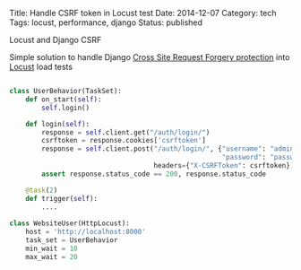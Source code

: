 Title: Handle CSRF token in Locust test
Date: 2014-12-07
Category: tech
Tags: locust, performance, django
Status: published

Locust and Django CSRF

<!-- PELICAN_END_SUMMARY -->

Simple solution to handle Django 
[Cross Site Request Forgery protection](https://docs.djangoproject.com/en/dev/ref/csrf/)
into [Locust](http://locust.io/) load tests

```python

class UserBehavior(TaskSet):
    def on_start(self):
        self.login()

    def login(self):
        response = self.client.get("/auth/login/")
        csrftoken = response.cookies['csrftoken']
        response = self.client.post("/auth/login/", {"username": "admin",
                                                     "password": "password"},
                                    headers={"X-CSRFToken": csrftoken})
        assert response.status_code == 200, response.status_code

    @task(2)
    def trigger(self):
        ....
          
class WebsiteUser(HttpLocust):
    host = 'http://localhost:8000'
    task_set = UserBehavior
    min_wait = 10
    max_wait = 20

```

